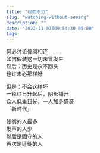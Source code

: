 ```yaml
---
title: "视而不见"
slug: "watching-without-seeing"
description: ""
date: "2022-11-03T09:54:30-05:00"
tags: 
---
```

何必讨论骨肉相连\
如何假装这一切未曾发生\
然后：历史是永不回头\
也许未必那样好

但是：不会这样坏\
一轮红日升起后，阴影铺开\
众人低垂目光，一人加身盛装\
「新时代」

张嘴的人最多\
发声的人少\
然后是困守的人\
再次是迁徙的人
